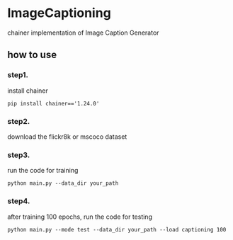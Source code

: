 # ImageCaptioning

chainer implementation of Image Caption Generator

## how to use

### step1.  
install chainer
```
pip install chainer=='1.24.0'
```
  
### step2.  
download the flickr8k or mscoco dataset  

### step3.  
run the code for training  
```
python main.py --data_dir your_path
```
  
### step4.  
after training 100 epochs, run the code for testing   
```
python main.py --mode test --data_dir your_path --load captioning 100
```  


